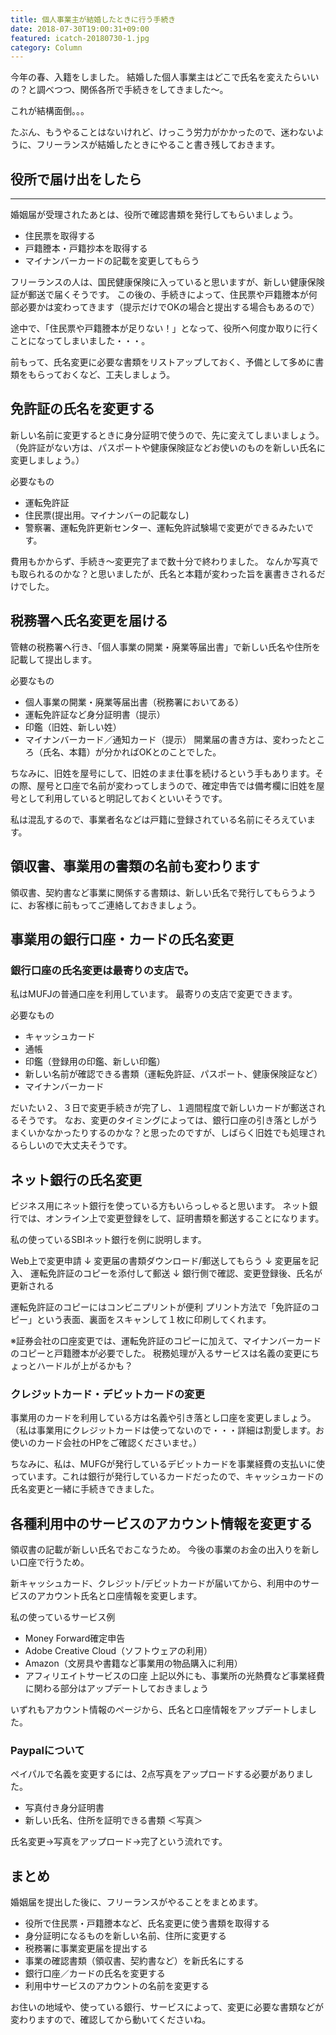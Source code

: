 ```yaml
---
title: 個人事業主が結婚したときに行う手続き
date: 2018-07-30T19:00:31+09:00
featured: icatch-20180730-1.jpg
category: Column
---
```


今年の春、入籍をしました。
結婚した個人事業主はどこで氏名を変えたらいいの？と調べつつ、関係各所で手続きをしてきました〜。

これが結構面倒。。。

たぶん、もうやることはないけれど、けっこう労力がかかったので、迷わないように、フリーランスが結婚したときにやること書き残しておきます。

## 役所で届け出をしたら
----------

婚姻届が受理されたあとは、役所で確認書類を発行してもらいましょう。

* 住民票を取得する
* 戸籍謄本・戸籍抄本を取得する
* マイナンバーカードの記載を変更してもらう

フリーランスの人は、国民健康保険に入っていると思いますが、新しい健康保険証が郵送で届くそうです。
この後の、手続きによって、住民票や戸籍謄本が何部必要かは変わってきます（提示だけでOKの場合と提出する場合もあるので）

途中で、「住民票や戸籍謄本が足りない！」となって、役所へ何度か取りに行くことになってしまいました・・・。

前もって、氏名変更に必要な書類をリストアップしておく、予備として多めに書類をもらっておくなど、工夫しましょう。

## 免許証の氏名を変更する

新しい名前に変更するときに身分証明で使うので、先に変えてしまいましょう。（免許証がない方は、パスポートや健康保険証などお使いのものを新しい氏名に変更しましょう。）

必要なもの

* 運転免許証
* 住民票(提出用。マイナンバーの記載なし)
* 警察署、運転免許更新センター、運転免許試験場で変更ができるみたいです。

費用もかからず、手続き〜変更完了まで数十分で終わりました。
なんか写真でも取られるのかな？と思いましたが、氏名と本籍が変わった旨を裏書きされるだけでした。

## 税務署へ氏名変更を届ける

管轄の税務署へ行き、「個人事業の開業・廃業等届出書」で新しい氏名や住所を記載して提出します。

必要なもの

* 個人事業の開業・廃業等届出書（税務署においてある）
* 運転免許証など身分証明書（提示）
* 印鑑（旧姓、新しい姓）
* マイナンバーカード／通知カード（提示）
 開業届の書き方は、変わったところ（氏名、本籍）が分かればOKとのことでした。

ちなみに、旧姓を屋号にして、旧姓のまま仕事を続けるという手もあります。その際、屋号と口座で名前が変わってしまうので、確定申告では備考欄に旧姓を屋号として利用していると明記しておくといいそうです。

私は混乱するので、事業者名などは戸籍に登録されている名前にそろえています。

## 領収書、事業用の書類の名前も変わります

領収書、契約書など事業に関係する書類は、新しい氏名で発行してもらうように、お客様に前もってご連絡しておきましょう。

## 事業用の銀行口座・カードの氏名変更

### 銀行口座の氏名変更は最寄りの支店で。

私はMUFJの普通口座を利用しています。
最寄りの支店で変更できます。

必要なもの

* キャッシュカード
* 通帳
* 印鑑（登録用の印鑑、新しい印鑑）
* 新しい名前が確認できる書類（運転免許証、パスポート、健康保険証など）
* マイナンバーカード


だいたい２、３日で変更手続きが完了し、１週間程度で新しいカードが郵送されるそうです。
なお、変更のタイミングによっては、銀行口座の引き落としがうまくいかなかったりするのかな？と思ったのですが、しばらく旧姓でも処理されるらしいので大丈夫そうです。

## ネット銀行の氏名変更

ビジネス用にネット銀行を使っている方もいらっしゃると思います。
ネット銀行では、オンライン上で変更登録をして、証明書類を郵送することになります。

私の使っているSBIネット銀行を例に説明します。

Web上で変更申請
↓
変更届の書類ダウンロード/郵送してもらう
↓
変更届を記入、 運転免許証のコピーを添付して郵送
↓
銀行側で確認、変更登録後、氏名が更新される

運転免許証のコピーにはコンビニプリントが便利
プリント方法で「免許証のコピー」という表面、裏面をスキャンして１枚に印刷してくれます。

※証券会社の口座変更では、運転免許証のコピーに加えて、マイナンバーカードのコピーと戸籍謄本が必要でした。
税務処理が入るサービスは名義の変更にちょっとハードルが上がるかも？

### クレジットカード・デビットカードの変更

事業用のカードを利用している方は名義や引き落とし口座を変更しましょう。（私は事業用にクレジットカードは使ってないので・・・詳細は割愛します。お使いのカード会社のHPをご確認くださいませ。）

ちなみに、私は、MUFGが発行しているデビットカードを事業経費の支払いに使っています。これは銀行が発行しているカードだったので、キャッシュカードの氏名変更と一緒に手続きできました。

## 各種利用中のサービスのアカウント情報を変更する

領収書の記載が新しい氏名でおこなうため。
今後の事業のお金の出入りを新しい口座で行うため。

 新キャッシュカード、クレジット/デビットカードが届いてから、利用中のサービスのアカウント氏名と口座情報を変更します。

 私の使っているサービス例

* Money Forward確定申告
* Adobe Creative Cloud（ソフトウェアの利用）
* Amazon（文房具や書籍など事業用の物品購入に利用）
* アフィリエイトサービスの口座
 上記以外にも、事業所の光熱費など事業経費に関わる部分はアップデートしておきましょう

いずれもアカウント情報のページから、氏名と口座情報をアップデートしました。

### Paypalについて

 ペイパルで名義を変更するには、2点写真をアップロードする必要がありました。

* 写真付き身分証明書
* 新しい氏名、住所を証明できる書類
 ＜写真＞

氏名変更→写真をアップロード→完了という流れです。

## まとめ

婚姻届を提出した後に、フリーランスがやることをまとめます。

* 役所で住民票・戸籍謄本など、氏名変更に使う書類を取得する
* 身分証明になるものを新しい名前、住所に変更する
* 税務署に事業変更届を提出する
* 事業の確認書類（領収書、契約書など）を新氏名にする
* 銀行口座／カードの氏名を変更する
* 利用中サービスのアカウントの名前を変更する


お住いの地域や、使っている銀行、サービスによって、変更に必要な書類などが変わりますので、確認してから動いてくださいね。
